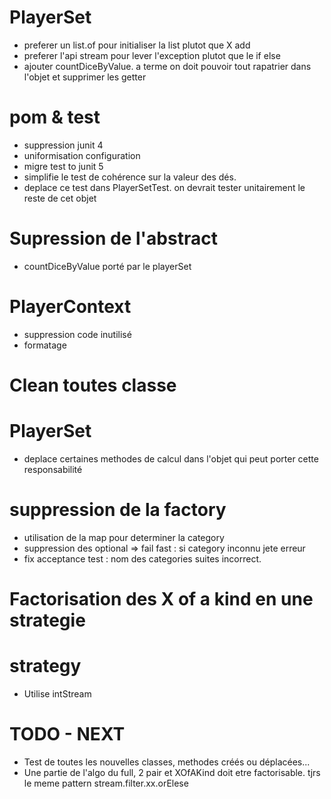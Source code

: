 # PlayerSet
* preferer un list.of pour initialiser la list plutot que X add
* preferer l'api stream pour lever l'exception plutot que le if else
* ajouter countDiceByValue. a terme on doit pouvoir tout rapatrier dans l'objet et supprimer les getter

# pom & test 
* suppression junit 4 
* uniformisation configuration 
* migre test to junit 5
* simplifie le test de cohérence sur la valeur des dés. 
* deplace ce test dans PlayerSetTest. on devrait tester unitairement le reste de cet objet 

# Supression de l'abstract 
* countDiceByValue porté par le playerSet

# PlayerContext
* suppression code inutilisé
* formatage

# Clean toutes classe

# PlayerSet 
* deplace certaines methodes de calcul dans l'objet qui peut porter cette responsabilité

# suppression de la factory
* utilisation de la map pour determiner la category
* suppression des optional => fail fast : si category inconnu jete erreur
* fix acceptance test : nom des categories suites incorrect.

# Factorisation des X of a kind en une strategie

# strategy
* Utilise intStream 

# TODO - NEXT 
* Test de toutes les nouvelles classes, methodes créés ou déplacées...
* Une partie de l'algo du full, 2 pair et XOfAKind doit etre factorisable. tjrs le meme pattern stream.filter.xx.orElese
